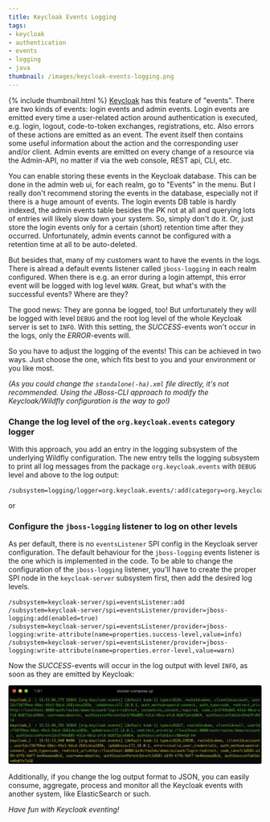 ```yaml
---
title: Keycloak Events Logging
tags:
- keycloak
- authentication
- events
- logging
- java
thumbnail: /images/keycloak-events-logging.png
---
```


{% include thumbnail.html %}
[Keycloak](https://keycloak.org) has this feature of "events".
There are two kinds of events: login events and admin events.
Login events are emitted every time a user-related action around authentication is executed, e.g. login, logout, code-to-token exchanges, registrations, etc.
Also errors of these actions are emitted as an event.
The event itself then contains some useful information about the action and the corresponding user and/or client.
Admin events are emitted on every change of a resource via the Admin-API, no matter if via the web console, REST api, CLI, etc.

You can enable storing these events in the Keycloak database.
This can be done in the admin web ui, for each realm, go to "Events" in the menu.
But I really don't recommend storing the events in the database, especially not if there is a huge amount of events.
The login events DB table is hardly indexed, the admin events table besides the PK not at all and querying lots of entries will likely slow down your system.
So, simply don't do it.
Or, just store the login events only for a certain (short) retention time after they occurred.
Unfortunately, admin events cannot be configured with a retention time at all to be auto-deleted.

But besides that, many of my customers want to have the events in the logs.
There is alread a default events listener called `jboss-logging` in each realm configured.
When there is e.g. an error during a login attempt, this error event will be logged with log level `WARN`.
Great, but what's with the successful events? Where are they?

The good news: They are gonna be logged, too!
But unfortunately they will be logged with level `DEBUG` and the root log level of the whole Keycloak server is set to `INFO`.
With this setting, the _SUCCESS_-events won't occur in the logs, only the _ERROR_-events will.

So you have to adjust the logging of the events!
This can be achieved in two ways.
Just choose the one, which fits best to you and your environment or you like most.

_(As you could change the `standalone(-ha).xml` file directly, it's not recommended.
Using the JBoss-CLI approach to modify the Keycloak/Wildfly configuration is the way to go!)_

### Change the log level of the `org.keycloak.events` category logger

With this approach, you add an entry in the logging subsystem of the underlying Wildfly configuration.
The new entry tells the logging subsystem to print all log messages from the package `org.keycloak.events` with `DEBUG` level and above to the log output:

```
/subsystem=logging/logger=org.keycloak.events/:add(category=org.keycloak.events,level=DEBUG)
```

or

### Configure the `jboss-logging` listener to log on other levels

As per default, there is no `eventsListener` SPI config in the Keycloak server configuration.
The default behaviour for the `jboss-logging` events listener is the one which is implemented in the code.
To be able to change the configuration of the `jboss-logging` listener, you'll have to create the proper SPI node in the `keycloak-server` subsystem first, then add the desired log levels.

```
/subsystem=keycloak-server/spi=eventsListener:add
/subsystem=keycloak-server/spi=eventsListener/provider=jboss-logging:add(enabled=true)
/subsystem=keycloak-server/spi=eventsListener/provider=jboss-logging:write-attribute(name=properties.success-level,value=info)
/subsystem=keycloak-server/spi=eventsListener/provider=jboss-logging:write-attribute(name=properties.error-level,value=warn)
```

Now the _SUCCESS_-events will occur in the log output with level `INFO`, as soon as they are emitted by Keycloak:

![](/images/keycloak-events-logging.png)

Additionally, if you change the log output format to JSON, you can easily consume, aggregate, process and monitor all the Keycloak events with another system, like ElasticSearch or such.

_Have fun with Keycloak eventing!_
